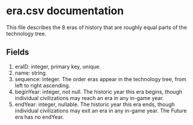 # era.csv documentation

This file describes the 8 eras of history that are roughly equal parts of the technology tree.

## Fields
1. eraID: integer, primary key, unique.
1. name: string.
1. sequence: integer. The order eras appear in the technology tree, from left to right ascending.
1. beginYear: integer, not null. The historic year this era begins, though individual civilizations may reach an era in any in-game year.
1. endYear: integer, nullable. The historic year this era ends, though individual civilizations may exit an era in any in-game year. The Future era has no endYear.